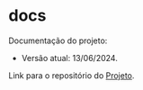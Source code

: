 # docs
Documentação do projeto:

- Versão atual: 13/06/2024.

Link para o repositório do [Projeto](https://github.com/facs-qualidade-software/projeto-A3).
